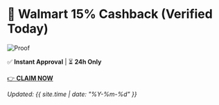 # 🚀 Walmart 15% Cashback (Verified Today)  

![Proof](https://retailcashbackrewards.blogspot.com/your-image.jpg)  

✅ **Instant Approval** | ⏳ **24h Only**  

[👉 **CLAIM NOW**](https://retailcashbackrewards.blogspot.com?utm_source=github)  

*Updated: {{ site.time | date: "%Y-%m-%d" }}*  
